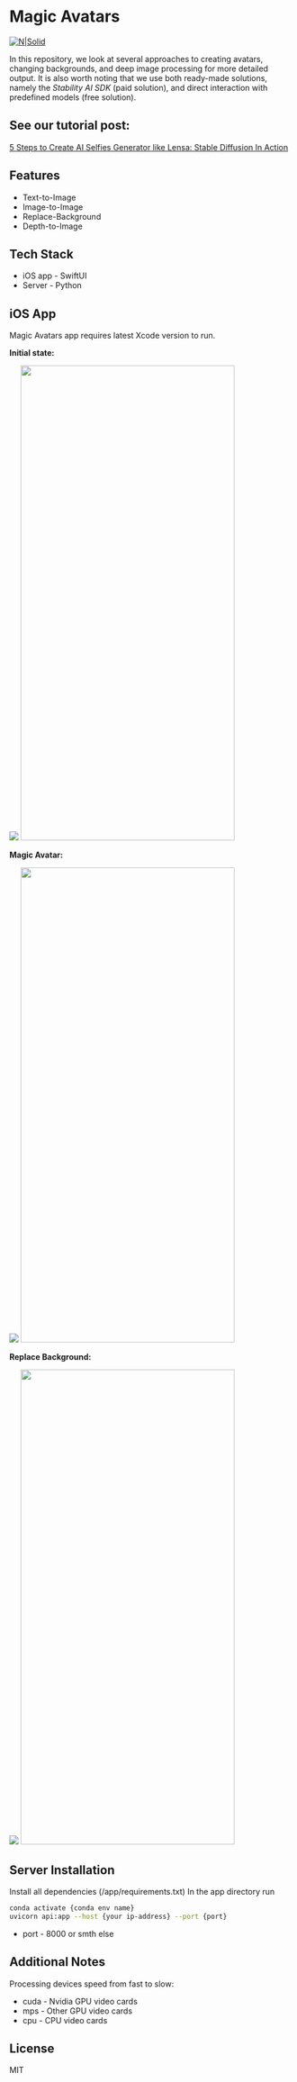 # Magic Avatars

[![N|Solid](https://github.com/perpetio/magic_avatars/blob/main/cover.png)](https://github.com/perpetio/magic_avatars)

In this repository, we look at several approaches to creating avatars, changing backgrounds, and deep image processing for more detailed output. It is also worth noting that we use both ready-made solutions, namely the *Stability AI SDK* (paid solution), and direct interaction with predefined models (free solution).

## See our tutorial post:

[5 Steps to Create AI Selfies Generator like Lensa: Stable Diffusion In Action](perpet.io/blog/5-steps-to-create-ai-selfies-generator-like-lensa-stable-diffusion-in-action/)

## Features

- Text-to-Image
- Image-to-Image
- Replace-Background
- Depth-to-Image

## Tech Stack

- iOS app - SwiftUI
- Server - Python

## iOS App

Magic Avatars app requires latest Xcode version to run.

**Initial state:**

![]((https://github.com/perpetio/magic_avatars/blob/main/iOS-app-screenshot-1.png))
<img src="https://github.com/perpetio/magic_avatars/blob/main/iOS-app-screenshot-1.png"  width="380" height="844">


**Magic Avatar:**

![]((https://github.com/perpetio/magic_avatars/blob/main/iOS-app-screenshot-2.png))
<img src="https://github.com/perpetio/magic_avatars/blob/main/iOS-app-screenshot-2.png"  width="380" height="844">


**Replace Background:**

![]((https://github.com/perpetio/magic_avatars/blob/main/iOS-app-screenshot-3.png))
<img src="https://github.com/perpetio/magic_avatars/blob/main/iOS-app-screenshot-3.png"  width="380" height="844">


## Server Installation

Install all dependencies (/app/requirements.txt)
In the app directory run

```sh
conda activate {conda env name}
uvicorn api:app --host {your ip-address} --port {port}
```

- port - 8000 or smth else

## Additional Notes

Processing devices speed from fast to slow: 
- cuda - Nvidia GPU video cards
- mps - Other GPU video cards
- cpu - CPU video cards

## License

MIT
